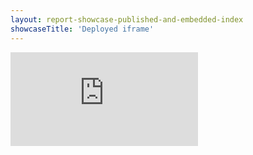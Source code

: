 ```yaml
---
layout: report-showcase-published-and-embedded-index
showcaseTitle: 'Deployed iframe'
---
```


<iframe title="SAIFAS Table v.1.1.0 - sample-report v.1.0.0 - Column resize" src="https://app.powerbi.com/view?r=eyJrIjoiZDUxOThjZWMtZjNlZS00NjZkLTg0ZDEtY2VhNzNjNzI5N2MzIiwidCI6IjFkZmY5ODk5LWJkMzAtNDJhYS05N2Q5LTMxMjdjOWFiMzc5NiIsImMiOjl9" frameborder="0" allowFullScreen="true"></iframe>

